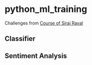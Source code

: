 # python_ml_training #

Challenges from [Course of Siraj Raval](https://www.youtube.com/watch?v=T5pRlIbr6gg&amp;list=PL2-dafEMk2A6QKz1mrk1uIGfHkC1zZ6UU)

## Classifier ##

## Sentiment Analysis ##
